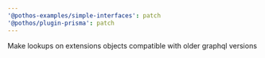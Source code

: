 ```yaml
---
'@pothos-examples/simple-interfaces': patch
'@pothos/plugin-prisma': patch
---
```


Make lookups on extensions objects compatible with older graphql versions
